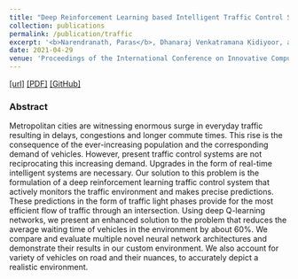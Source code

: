 ```yaml
---
title: "Deep Reinforcement Learning based Intelligent Traffic Control System"
collection: publications
permalink: /publication/traffic
excerpt: '<b>Narendranath, Paras</b>, Dhanaraj Venkatramana Kidiyoor, and Sheela SV. "Deep Reinforcement Learning based Intelligent Traffic Control System." Available at SSRN 3834969 (2021).'
date: 2021-04-29
venue: 'Proceedings of the International Conference on Innovative Computing & Communication (ICICC)'
---
```


[[url]](https://papers.ssrn.com/sol3/papers.cfm?abstract_id=3834969) [[PDF]](https://papers.ssrn.com/sol3/Delivery.cfm/SSRN_ID3834969_code3635775.pdf?abstractid=3834969&mirid=1) [[GitHub]](https://github.com/parasnaren/AI-Traffic-Light-Control)

### Abstract

Metropolitan cities are witnessing enormous surge in everyday traffic resulting in delays, congestions and longer commute times. This rise is the consequence of the ever-increasing population and the corresponding demand of vehicles. However, present traffic control systems are not reciprocating this increasing demand. Upgrades in the form of real-time intelligent systems are necessary. Our solution to this problem is the formulation of a deep reinforcement learning traffic control system that actively monitors the traffic environment and makes precise predictions. These predictions in the form of traffic light phases provide for the most efficient flow of traffic through an intersection. Using deep Q-learning networks, we present an enhanced solution to the problem that reduces the average waiting time of vehicles in the environment by about 60%. We compare and evaluate multiple novel neural network architectures and demonstrate their results in our custom environment. We also account for variety of vehicles on road and their nuances, to accurately depict a realistic environment.


